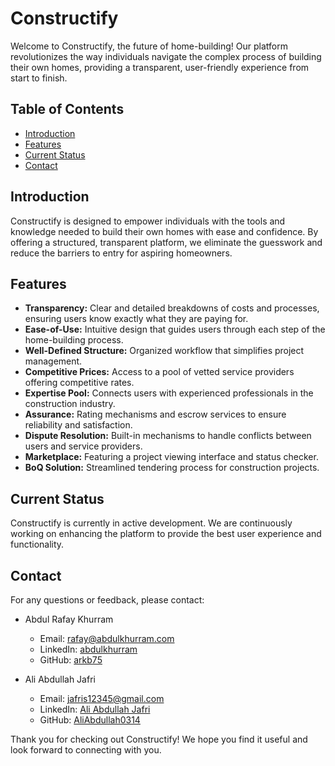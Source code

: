 # Constructify

Welcome to Constructify, the future of home-building! Our platform revolutionizes the way individuals navigate the complex process of building their own homes, providing a transparent, user-friendly experience from start to finish.

## Table of Contents

- [Introduction](#introduction)
- [Features](#features)
- [Current Status](#current-status)
- [Contact](#contact)

## Introduction

Constructify is designed to empower individuals with the tools and knowledge needed to build their own homes with ease and confidence. By offering a structured, transparent platform, we eliminate the guesswork and reduce the barriers to entry for aspiring homeowners.

## Features

- **Transparency:** Clear and detailed breakdowns of costs and processes, ensuring users know exactly what they are paying for.
- **Ease-of-Use:** Intuitive design that guides users through each step of the home-building process.
- **Well-Defined Structure:** Organized workflow that simplifies project management.
- **Competitive Prices:** Access to a pool of vetted service providers offering competitive rates.
- **Expertise Pool:** Connects users with experienced professionals in the construction industry.
- **Assurance:** Rating mechanisms and escrow services to ensure reliability and satisfaction.
- **Dispute Resolution:** Built-in mechanisms to handle conflicts between users and service providers.
- **Marketplace:** Featuring a project viewing interface and status checker.
- **BoQ Solution:** Streamlined tendering process for construction projects.

## Current Status

Constructify is currently in active development. We are continuously working on enhancing the platform to provide the best user experience and functionality.

## Contact

For any questions or feedback, please contact:

- Abdul Rafay Khurram
  - Email: [rafay@abdulkhurram.com](mailto:rafay@abdulkhurram.com)
  - LinkedIn: [abdulkhurram](https://www.linkedin.com/in/abdulkhurram/)
  - GitHub: [arkb75](https://github.com/arkb75)

- Ali Abdullah Jafri
  - Email: [jafris12345@gmail.com](mailto:jafris12345@gmail.com)
  - LinkedIn: [Ali Abdullah Jafri](https://www.linkedin.com/in/ali-abdullah-jafri/)
  - GitHub: [AliAbdullah0314](https://github.com/AliAbdullah0314)

Thank you for checking out Constructify! We hope you find it useful and look forward to connecting with you.